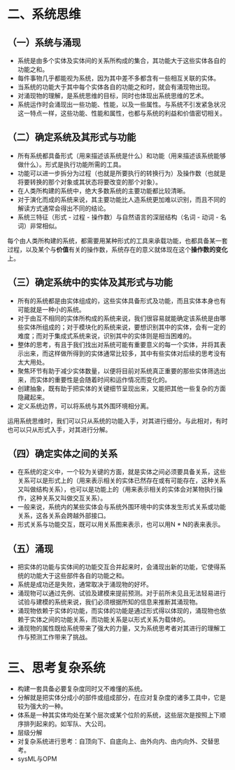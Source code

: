 # 二、系统思维



## （一）系统与涌现

* 系统是由多个实体及实体间的关系所构成的集合，其功能大于这些实体各自的功能之和。
* 每件事物几乎都能视为系统，因为其中差不多都含有一些相互关联的实体。
* 当系统的功能大于其中每个实体各自的功能之和时，就会有涌现物出现。
* 对涌现物的理解，是系统思维的目标，同时也体现出系统思维的艺术。
* 系统运作时会涌现出一些功能、性能，以及一些属性。与系统不引发紧急状况这一特点一样，这些功能、性能和属性，也都与系统的利益和价值密切相关。

## （二）确定系统及其形式与功能

* 所有系统都具备形式（用来描述该系统是什么）和功能（用来描述该系统能够做什么）。形式是执行功能所需的工具。
* 功能可以进一步拆分为过程（也就是所要执行的转换行为）及操作数（也就是将要转换的那个对象或其状态将要改变的那个对象）。
* 在人类所构建的系统中，绝大多数系统的主要功能都比较清晰。
* 对于演化而成的系统来说，其主要功能比人造系统更加难以识别，而且不同的解读方式通常会得出不同的结论。
* 系统三特征（形式 - 过程 - 操作数）与自然语言的深层结构（名词 - 动词 - 名词）非常相似。

每个由人类所构建的系统，都需要用某种形式的工具来承载功能，也都具备某一套过程，以及某个与**价值**有关的操作数，系统存在的意义就体现在这个**操作数的变化**上。

## （三）确定系统中的实体及其形式与功能

* 所有的系统都是由实体组成的，这些实体具备形式及功能，而且实体本身也有可能就是一种小的系统。
* 对于由互不相同的实体所构成的系统来说，我们很容易就能确定该系统是由哪些实体所组成的；对于模块化的系统来说，要想识别其中的实体，会有一定的难度；而对于集成式系统来说，识别其中的实体则是相当困难的。
* 整体的思考，有且于我们找出对系统可能有重要意义的每一个实体，并将其表示出来，而这样做所得到的实体通常比较多，其中有些实体对后续的思考没有太大用处。
* 聚焦环节有助于减少实体数量，以便将目前对系统真正重要的那些实体筛选出来，而实体的重要性是会随着时间和运作情况而变化的。
* 创建抽象，既有助于把实体的关键细节呈现出来，又能把其他一些复杂的方面隐藏起来。
* 定义系统边界，可以将系统与其外围环境相分离。

运用系统思维时，我们可以只从系统的功能入手，对其进行细分。与此相对，有时也可以只从形式入手，对其进行分解。

## （四）确定实体之间的关系

* 在系统的定义中，一个较为关键的方面，就是实体之间必须要具备关系，这些关系可以是形式上的（用来表示相关的实体已然存在或有可能存在，这种关系又叫做结构关系），也可以是功能上的（用来表示相关的实体会对某物执行操作，这种关系又叫做交互关系）。
* 一般来说，系统内的某些实体会与系统外围环境中的实体发生形式关系或功能关系，这各关系会跨越外部接口。
* 形式关系与功能交互，既可以用关系图来表示，也可以用N * N的表来表示。

## （五）涌现

* 把实体的功能与实体间的功能交互合并起来时，会涌现出新的功能，它使得系统的功能大于这些部件各自的功能之和。
* 系统是成功还是失败，通常取决于涌现物的好坏。
* 涌现物可以通过先例、试验及建模来提前预测。对于前所未见且无法轻易进行试验与建模的系统来说，我们必须根据所知的信息来推断其涌现物。
* 涌现物依赖于实体的功能，而实体的功能是通过形式得以体现的，涌现物也依赖于实体之间的功能关系，而功能关系是以形式关系为载体的。
* 涌现物的属性既给系统带来了强大的力量，又为系统思考者对其进行的理解工作与预测工作带来了挑战。



# 三、思考复杂系统

* 构建一套具备必要复杂度同时又不难懂的系统。
* 分解就是把实体分成小的部件或组成部分，在应对复杂度的诸多工具中，它是较为强大的一种。
* 体系是一种其实体均处在某个层次或某个位阶的系统，这些层次是按照上下顺序排列起来的。如军队、大公司。
* 层级分解
* 对复杂系统进行思考：自顶向下、自底向上、由外向内、由内向外、交替思考。
* sysML与OPM